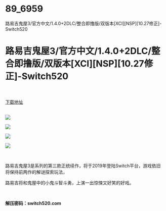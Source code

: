 # 89_6959
路易吉鬼屋3/官方中文/1.4.0+2DLC/整合即撸版/双版本[XCI][NSP][10.27修正]-Switch520
# 路易吉鬼屋3/官方中文/1.4.0+2DLC/整合即撸版/双版本[XCI][NSP][10.27修正]-Switch520
 <br/></br>
[下载地址](https://www.switch520.cc/article/6959 "下载地址")
<br/></br>

<p><strong><img src="https://www.switch520.cc/muke_img/upload_art_editor_20201027-1_464ee21e4cd399d5eeb051ff5757add1.jpg"></strong></p>
<p><strong><img src="https://www.switch520.cc/muke_img/upload_art_editor_20201027-1_b91c61a30dc2d3dfa653ea76945c6b35.jpg"></strong></p>
<p><strong><img src="https://www.switch520.cc/muke_img/upload_art_editor_20201027-1_49976d5937f4ec0ba0729caf7deb0c1d.jpg"></strong></p>
<p><strong><img src="https://www.switch520.cc/muke_img/upload_art_editor_20201027-1_55a5d5641f11a72d1aec02da3b51ed9a.jpg"></strong></p>
<p>&nbsp;</p>
<p>路易吉鬼屋3是系列的第三款正统续作，将于2019年登陆Switch平台，游戏依旧将保持前两作的解谜探索玩法，</p>
<p>路易吉将和鬼屋中的小鬼斗智斗勇，上演一出惊悚又好笑的好戏。</p>
<p>&nbsp;</p>
<p><strong>解压密码：switch520.com</strong></p>


